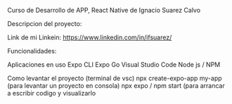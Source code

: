 Curso de Desarrollo de APP, React Native de Ignacio Suarez Calvo

Descripcion del proyecto:

Link de mi Linkein: https://www.linkedin.com/in/ifsuarez/

Funcionalidades:

Aplicaciones en uso
  Expo CLI 
  Expo Go
  Visual Studio Code
  Node js / NPM

Como levantar el proyecto (terminal de vsc)
  npx create-expo-app my-app (para levantar un proyecto en consola)
  npx expo / npm start (para arrancar a escribir codigo y visualizarlo
